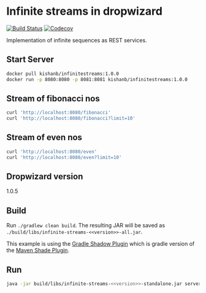# Infinite streams in dropwizard

[![Build Status](https://travis-ci.org/kishaningithub/infinitestreams.svg?branch=master)](https://travis-ci.org/kishaningithub/infinitestreams)
[![Codecov](https://img.shields.io/codecov/c/github/kishaningithub/infinitestreams.svg)](https://codecov.io/gh/kishaningithub/infinitestreams)

Implementation of infinite sequences as REST services.

## Start Server

```bash
docker pull kishanb/infinitestreams:1.0.0
docker run -p 8080:8080 -p 8081:8081 kishanb/infinitestreams:1.0.0
```

## Stream of fibonacci nos

```bash
curl 'http://localhost:8080/fibonacci'
curl 'http://localhost:8080/fibonacci?limit=10'
```

## Stream of even nos

```bash
curl 'http://localhost:8080/even'
curl 'http://localhost:8080/even?limit=10'
```

## Dropwizard version

1.0.5

## Build

Run `./gradlew clean build`. The resulting JAR will be saved as `./build/libs/infinite-streams-<<version>>-all.jar`.

This example is using the [Gradle Shadow Plugin](https://github.com/johnrengelman/shadow) which is gradle
version of the [Maven Shade Plugin](http://maven.apache.org/plugins/maven-shade-plugin/).

## Run

```bash
java -jar build/libs/infinite-streams-<<version>>-standalone.jar server
```
